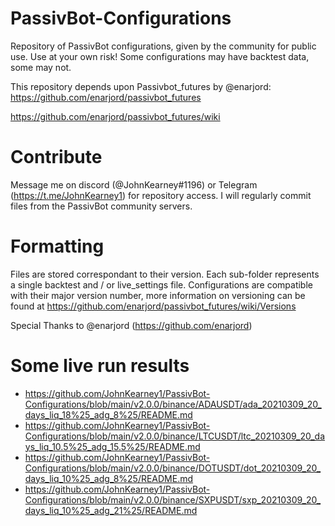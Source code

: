 # PassivBot-Configurations

Repository of PassivBot configurations, given by the community for public use.
Use at your own risk! Some configurations may have backtest data, some may not.

This repository depends upon Passivbot_futures by @enarjord:  
https://github.com/enarjord/passivbot_futures  

https://github.com/enarjord/passivbot_futures/wiki

# Contribute

Message me on discord (@JohnKearney#1196) or Telegram (https://t.me/JohnKearney1) for repository access. I will regularly commit files from the PassivBot community servers.


# Formatting

Files are stored correspondant to their version. Each sub-folder represents a single backtest and / or live_settings file. Configurations are compatible with their major version number, more information on versioning can be found at https://github.com/enarjord/passivbot_futures/wiki/Versions

Special Thanks to @enarjord (https://github.com/enarjord)

# Some live run results
* https://github.com/JohnKearney1/PassivBot-Configurations/blob/main/v2.0.0/binance/ADAUSDT/ada_20210309_20_days_liq_18%25_adg_8%25/README.md
* https://github.com/JohnKearney1/PassivBot-Configurations/blob/main/v2.0.0/binance/LTCUSDT/ltc_20210309_20_days_liq_10.5%25_adg_15.5%25/README.md
* https://github.com/JohnKearney1/PassivBot-Configurations/blob/main/v2.0.0/binance/DOTUSDT/dot_20210309_20_days_liq_10%25_adg_8%25/README.md
* https://github.com/JohnKearney1/PassivBot-Configurations/blob/main/v2.0.0/binance/SXPUSDT/sxp_20210309_20_days_liq_10%25_adg_21%25/README.md

